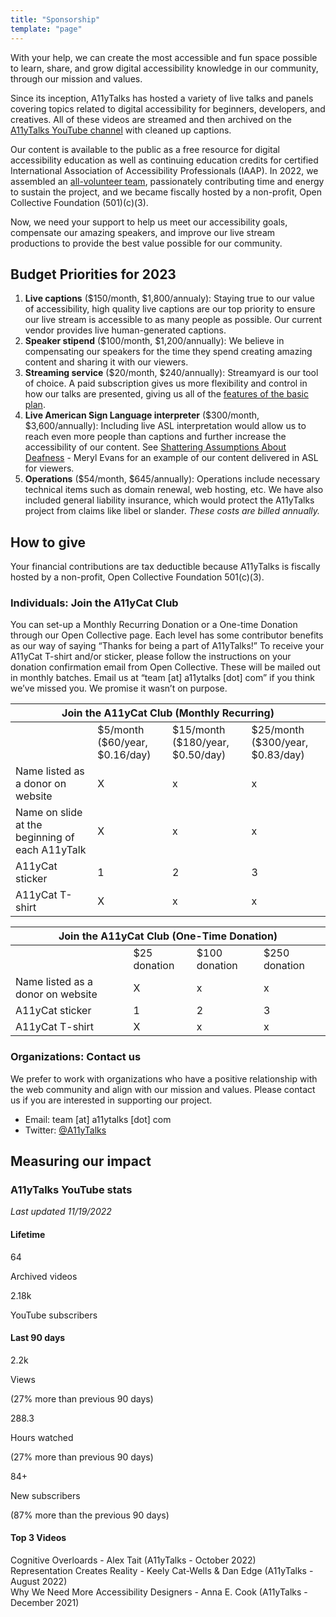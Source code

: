 ```yaml
---
title: "Sponsorship"
template: "page"
---
```

With your help, we can create the most accessible and fun space possible to learn, share, and grow digital accessibility knowledge in our community, through our mission and values.

Since its inception, A11yTalks has hosted a variety of live talks and panels covering topics related to digital accessibility for beginners, developers, and creatives. All of these videos are streamed and then archived on the [A11yTalks YouTube channel](https://www.youtube.com/c/accessibilitytalks) with cleaned up captions.

Our content is available to the public as a free resource for digital accessibility education as well as continuing education credits for certified International Association of Accessibility Professionals (IAAP).
In 2022, we assembled an [all-volunteer team](https://a11ytalks.com/pages/about), passionately contributing time and energy to sustain the project, and we became fiscally hosted by a non-profit, Open Collective Foundation (501)(c)(3).

Now, we need your support to help us meet our accessibility goals, compensate our amazing speakers, and improve our live stream productions to provide the best value possible for our community.

## Budget Priorities for 2023

1. __Live captions__ ($150/month, $1,800/annualy): Staying true to our value of accessibility, high quality live captions are our top priority to ensure our live stream is accessible to as many people as possible. Our current vendor provides live human-generated captions.
1. __Speaker stipend__ ($100/month, $1,200/annually): We believe in compensating our speakers for the time they spend creating amazing content and sharing it with our viewers.
1. __Streaming service__ ($20/month, $240/annually):
Streamyard is our tool of choice. A paid subscription gives us more flexibility and control in how our talks are presented, giving us all of the [features of the basic plan](https://streamyard.com/pricing).
1. __Live American Sign Language interpreter__ ($300/month, $3,600/annually):
Including live ASL interpretation would allow us to reach even more people than captions and further increase the accessibility of our content. See [Shattering Assumptions About Deafness](https://youtu.be/hTZqC6uVmuQ) - Meryl Evans for an example of our content delivered in ASL for viewers.
1. __Operations__ ($54/month, $645/annually): Operations include necessary technical items such as domain renewal, web hosting, etc. We have also included general liability insurance, which would protect the A11yTalks project from claims like libel or slander. *These costs are billed annually.*

## How to give

Your financial contributions are tax deductible because A11yTalks is fiscally hosted by a non-profit, ​Open Collective Foundation 501(c)(3).

### Individuals: Join the A11yCat Club

You can set-up a Monthly Recurring Donation or a One-time Donation through our Open Collective page. Each level has some contributor benefits as our way of saying “Thanks for being a part of A11yTalks!”
To receive your A11yCat T-shirt and/or sticker, please follow the instructions on your donation confirmation email from Open Collective. These will be mailed out in monthly batches. Email us at “team [at] a11ytalks [dot] com” if you think we’ve missed you. We promise it wasn’t on purpose.

<table class="centered">
<thead class="inverse">
<tr>
 <th colspan="4">Join the A11yCat Club (Monthly Recurring)</th>
</tr>
</thead>
<tbody>
<tr>
  <td></td>
  <td>$5/month<br/>($60/year, $0.16/day)</td>
  <td>$15/month<br/>($180/year, $0.50/day)</td>
  <td>$25/month<br/>($300/year, $0.83/day)</td>
</tr>
<tr>
  <td class="left">Name listed as a donor on website</td>
  <td>X</td>
  <td>x</td>
  <td>x</td>
</tr>
<tr>
  <td class="left">Name on slide at the beginning of<br/>each A11yTalk</td>
  <td>X</td>
  <td>x</td>
  <td>x</td>
</tr>
<tr>
  <td class="left">A11yCat sticker</td>
  <td>1</td>
  <td>2</td>
  <td>3</td>
</tr>
<tr>
  <td class="left">A11yCat T-shirt</td>
  <td>X</td>
  <td>x</td>
  <td>x</td>
</tr>
</tbody>
</table>

<table class="centered">
<thead class="inverse">
<tr>
 <th colspan="4">Join the A11yCat Club (One-Time Donation)</th>
</tr>
</thead>
<tbody>
<tr>
  <td></td>
  <td>$25 donation</td>
  <td>$100 donation</td>
  <td>$250 donation</td>
</tr>
<tr>
  <td class="left">Name listed as a donor on website</td>
  <td>X</td>
  <td>x</td>
  <td>x</td>
</tr>
<tr>
  <td class="left">A11yCat sticker</td>
  <td>1</td>
  <td>2</td>
  <td>3</td>
</tr>
<tr>
  <td class="left">A11yCat T-shirt</td>
  <td>X</td>
  <td>x</td>
  <td>x</td>
</tr>
</tbody>
</table>

### Organizations: Contact us

We prefer to work with organizations who have a positive relationship with the web community and align with our mission and values. Please contact us if you are interested in supporting our project.

* Email: team [at] a11ytalks [dot] com
* Twitter: [@A11yTalks](https://www.twitter.com/a11ytalks)

## Measuring our impact

### A11yTalks YouTube stats

*Last updated 11/19/2022*

#### Lifetime
<div class="cards">
  <div class="card">
    <p class="large">64</p>
    <p>Archived videos</p>
  </div>
  <div class="card">
    <p class="large">2.18k</p>
    <p>YouTube subscribers</p>
  </div>
</div>

#### Last 90 days

<div class="cards">
  <div class="card">
    <p class="large">2.2k</p>
    <p>Views</p>
    <p>(27% more than previous 90 days)</p>
  </div>
  <div class="card">
    <p class="large">288.3</p>
    <p>Hours watched</p>
    <p>(27% more than previous 90 days)</p>
  </div>
  <div class="card">
    <p class="large">84+</p>
    <p>New subscribers</p>
    <p>(87% more than the previous 90 days)</p>
  </div>
</div>

<h4 class="centered">Top 3 Videos</h4>
<div class="cards">
  <div class="card inverse">Cognitive Overloards - Alex Tait (A11yTalks - October 2022)</div>
  <div class="card inverse">Representation Creates Reality - Keely Cat-Wells & Dan Edge (A11yTalks - August 2022)</div>
  <div class="card inverse">Why We Need More Accessibility Designers - Anna E. Cook (A11yTalks - December 2021)</div>
</div>
